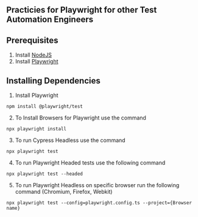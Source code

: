 ## __Practicies for Playwright for other Test Automation Engineers__





## __Prerequisites__
1. Install [NodeJS](https://nodejs.org)
2. Install [Playwright](https://playwright.dev/docs/intro)



## __Installing Dependencies__
1. Install Playwright
````
npm install @playwright/test
````
2. To Install Browsers for Playwright use the command
````
npx playwright install
````

3. To run Cypress Headless use the command
````
npx playwright test
````

4. To run Playwright Headed tests use the following command
````
npx playwright test --headed
````

5. To run Playwright Headless on specific browser run the following command (Chromium, Firefox, Webkit)
````
npx playwright test --config=playwright.config.ts --project={Browser name}
````


